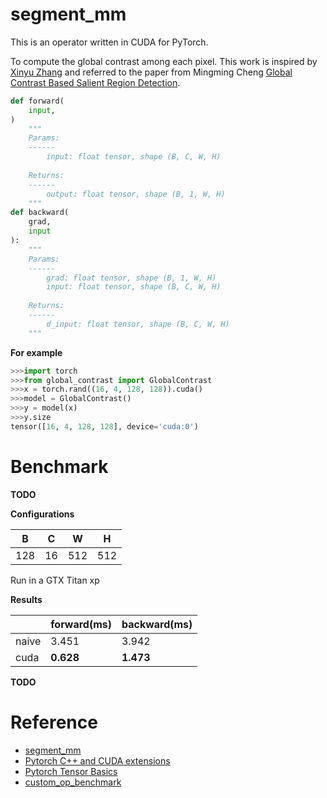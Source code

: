 # segment_mm

This is an operator written in CUDA for PyTorch.

To compute the global contrast among each pixel. This work is inspired by [Xinyu Zhang](https://github.com/Sakura03) and referred to the paper from Mingming Cheng [Global Contrast Based Salient Region Detection](https://ieeexplore.ieee.org/stamp/stamp.jsp?arnumber=6871397).

```python
def forward(
    input,
)
    """
    Params:
    ------
        input: float tensor, shape (B, C, W, H)
    
    Returns:
    ------
        output: float tensor, shape (B, 1, W, H)
    """
def backward(
    grad,
    input
):
    """
    Params:
    ------
        grad: float tensor, shape (B, 1, W, H)
        input: float tensor, shape (B, C, W, H)
    
    Returns:
    ------
        d_input: float tensor, shape (B, C, W, H)
    """
```

**For example**
```python
>>>import torch 
>>>from global_contrast import GlobalContrast
>>>x = torch.rand((16, 4, 128, 128)).cuda()
>>>model = GlobalContrast()
>>>y = model(x)
>>>y.size
tensor([16, 4, 128, 128], device='cuda:0')
```

# Benchmark

**TODO**

**Configurations**

| B | C | W | H |
| --- | --- | --- | ---- |
| 128 | 16 | 512 | 512 |

Run in a GTX Titan xp

**Results**

|  | forward(ms) | backward(ms) |
| --- | --- | --- |
| naive|3.451 |3.942 |
|cuda |**0.628** |**1.473** |
**TODO**

# Reference 

- [segment_mm](https://github.com/zhongyuchen/segment_mm)
- [Pytorch C++ and CUDA extensions](https://pytorch.org/tutorials/advanced/cpp_extension.html)
- [Pytorch Tensor Basics](https://pytorch.org/cppdocs/notes/tensor_basics.html)
- [custom_op_benchmark](https://github.com/yzh119/custom_op_benchmark)